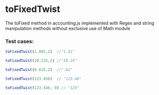 # toFixedTwist
The toFixed method in accounting.js  implemented with Regex and string manipulation methods without exclusive use of Math module
### Test cases:

```javascript
toFixedTwist(1.005,2)  //"1.01"

toFixedTwist(10.235,2) //"10.24"

toFixedTwist(0.615,2)  //".62"

toFixedTwist(123.456)  // "123.46"

toFixedTwist(123.546, 0) // "124"
```
